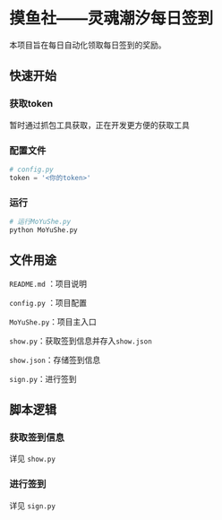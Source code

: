 # 摸鱼社——灵魂潮汐每日签到

本项目旨在每日自动化领取每日签到的奖励。

## 快速开始

### 获取token

暂时通过抓包工具获取，正在开发更方便的获取工具

### 配置文件

```python
# config.py
token = '<你的token>'
```

### 运行

```bash
# 运行MoYuShe.py
python MoYuShe.py
```

## 文件用途

`README.md` ：项目说明 

`config.py` ：项目配置

`MoYuShe.py`：项目主入口

`show.py`：获取签到信息并存入`show.json`

`show.json`：存储签到信息

`sign.py`：进行签到

## 脚本逻辑

### 获取签到信息

详见 `show.py`

### 进行签到

详见 `sign.py`